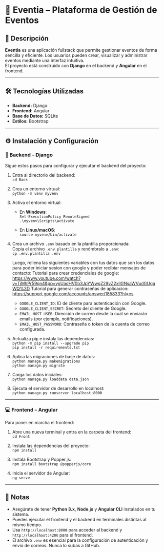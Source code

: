 # 🎉 Eventia – Plataforma de Gestión de Eventos

## 📌 Descripción  
**Eventia** es una aplicación fullstack que permite gestionar eventos de forma sencilla y eficiente. Los usuarios pueden crear, visualizar y administrar eventos mediante una interfaz intuitiva.  
El proyecto está construido con **Django** en el backend y **Angular** en el frontend.

---

## 🛠️ Tecnologías Utilizadas  
- **Backend:** Django  
- **Frontend:** Angular  
- **Base de Datos:** SQLite  
- **Estilos:** Bootstrap

---

## ⚙️ Instalación y Configuración

### 🔧 Backend – Django

Sigue estos pasos para configurar y ejecutar el backend del proyecto:

1. Entra al directorio del backend:  
   `cd Back`

2. Crea un entorno virtual:  
   `python -m venv myvenv`

3. Activa el entorno virtual:

   - En **Windows**:  
     `Set-ExecutionPolicy RemoteSigned`  
     `.\myvenv\Scripts\activate`

   - En **Linux/macOS**:  
     `source myvenv/bin/activate`

4. Crea un archivo `.env` basado en la plantilla proporcionada:  
   Copia el archivo `.env.plantilla` y renómbralo a `.env`:  
   `cp .env.plantilla .env`

   Luego, rellena las siguientes variables con tus datos que son los datos para poder iniciar sesion con google y poder recibiar mensajes de contacto:
    Tutorial para crear credenciales de google:
    https://www.youtube.com/watch?v=TjMhPr59qn4&pp=ygUadHV0b3JpYWwgZ29vZ2xlIGNsaWVudGUgaWQ%3D
    Tutorial para generar contraseñas de aplicacion:
    https://support.google.com/accounts/answer/185833?hl=es
   - `GOOGLE_CLIENT_ID`: ID de cliente para autenticación con Google.
   - `GOOGLE_CLIENT_SECRET`: Secreto del cliente de Google.
   - `EMAIL_HOST_USER`: Dirección de correo desde la cual se enviarán emails (por ejemplo, notificaciones).
   - `EMAIL_HOST_PASSWORD`: Contraseña o token de la cuenta de correo configurada.

5. Actualiza pip e instala las dependencias:  
   `python -m pip install --upgrade pip`  
   `pip install -r requirements.txt`

6. Aplica las migraciones de base de datos:  
   `python manage.py makemigrations`  
   `python manage.py migrate`

7. Carga los datos iniciales:  
   `python manage.py loaddata data.json`

8. Ejecuta el servidor de desarrollo en localhost:  
   `python manage.py runserver localhost:8000`

---

### 💻 Frontend – Angular

Para poner en marcha el frontend:

1. Abre una nueva terminal y entra en la carpeta del frontend:  
   `cd Front`

2. Instala las dependencias del proyecto:  
   `npm install`

3. Instala Bootstrap y Popper.js:  
   `npm install bootstrap @popperjs/core`

4. Inicia el servidor de Angular:  
   `ng serve`

---

## 📝 Notas

- Asegúrate de tener **Python 3.x**, **Node.js** y **Angular CLI** instalados en tu sistema.
- Puedes ejecutar el frontend y el backend en terminales distintas al mismo tiempo.
- Usa `http://localhost:8000` para acceder al backend y `http://localhost:4200` para el frontend.
- El archivo `.env` es esencial para la configuración de autenticación y envío de correos. Nunca lo subas a GitHub.
